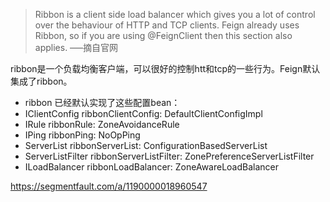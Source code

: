 >Ribbon is a client side load balancer which gives you a lot of control over the behaviour of HTTP and TCP clients. Feign already uses Ribbon, so if you are using @FeignClient then this section also applies.
>—–摘自官网

ribbon是一个负载均衡客户端，可以很好的控制htt和tcp的一些行为。Feign默认集成了ribbon。

- ribbon 已经默认实现了这些配置bean：
- IClientConfig ribbonClientConfig: DefaultClientConfigImpl
- IRule ribbonRule: ZoneAvoidanceRule
- IPing ribbonPing: NoOpPing
- ServerList ribbonServerList: ConfigurationBasedServerList
- ServerListFilter ribbonServerListFilter: ZonePreferenceServerListFilter
- ILoadBalancer ribbonLoadBalancer: ZoneAwareLoadBalancer

https://segmentfault.com/a/1190000018960547